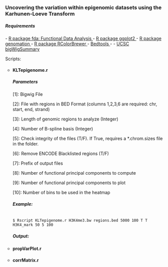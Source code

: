 <h3>Uncovering the variation within epigenomic datasets using the Karhunen-Loeve Transform</h3>

<h5> Requirements </h5>
- <a href="http://cran.r-project.org/web/packages/fda/index.html"> R package fda: Functional Data Analysis </a> 
- <a href="http://cran.r-project.org/web/packages/ggplot2/index.html"> R package ggplot2 </a> 
- <a href="http://github.com/BIMSBbioinfo/genomation"> R package genomation </a>  
- <a href="http://cran.r-project.org/web/packages/RColorBrewer/index.html"> R package RColorBrewer </a> 
- <a href="http://bedtools.readthedocs.org/en/latest/"> Bedtools </a> 
- - <a href="http://hgdownload.cse.ucsc.edu/admin/exe/"> UCSC bigWigSummary </a> 

<p> Scripts: </p> 

<ul style="list-style-type:circle">
<li>
<h4> KLTepigenome.r </h5>
</li>

<h5> Parameters </h5>
<p> [1]: Bigwig File </p> 
<p> [2]: File with regions in BED Format (columns 1,2,3,6 are required: chr, start, end, strand) </p> 
<p> [3]: Length of genomic regions to analyze (Integer)</p> 
<p> [4]: Number of B-spline basis (Integer)</p> 
<p> [5]: Check integrity of the files (T/F). If True, requires a *.chrom.sizes file in the folder.</p> 
<p> [6]: Remove ENCODE Blacklisted regions (T/F)</p> 
<p> [7]: Prefix of output files</p> 
<p> [8]: Number of functional principal components to compute</p> 
<p> [9]: Number of functional principal components to plot</p> 
<p> [10]: Number of bins to be used in the heatmap</p> 

<h5> Example: </h5>

<code>
$ Rscript KLTepigenome.r H3K4me3.bw regions.bed 5000 100 T T H3K4_mark 50 5 100
</code>

<h5> Output: </h5>

<li>
<h4> propVarPlot.r </h5>
</li>

<li>
<h4> corrMatrix.r </h5>
</li>

</ul>
